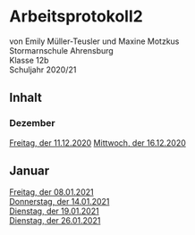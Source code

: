 # Arbeitsprotokoll2
von Emily Müller-Teusler und Maxine Motzkus                                                                              
Stormarnschule Ahrensburg                                                                         
Klasse 12b                                                                               
Schuljahr 2020/21                                                                                                  

## Inhalt

### Dezember
[Freitag, der 11.12.2020](#1)
[Mittwoch, der 16.12.2020](#2)  

## Januar
[Freitag, der 08.01.2021](#3)  
[Donnerstag, der 14.01.2021](#4)                        
[Dienstag, der 19.01.2021](#5)                    
[Dienstag, der 26.01.2021](#6)

